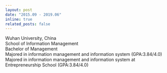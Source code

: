 ```yaml
---
layout: post
date: "2015.09 - 2019.06"
inline: true
related_posts: false
---
```


Wuhan University, China <br>
School of Information Management <br>
Bachelor of Management <br>
Majored in information management and information system (GPA:3.84/4.0) <br>
Majored in information management and information system at Entrepreneurship School (GPA:3.84/4.0) <br>
